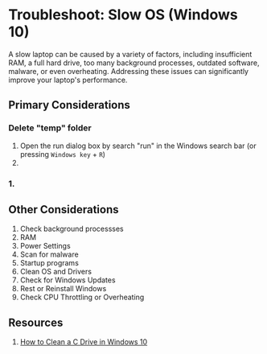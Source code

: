 # Troubleshoot: Slow OS (Windows 10)

A slow laptop can be caused by a variety of factors, including insufficient RAM, a full hard drive, too many background processes, outdated software, malware, or even overheating. Addressing these issues can significantly improve your laptop's performance. 

## Primary Considerations 

### Delete "temp" folder 
1. Open the run dialog box by search "run" in the Windows search bar (or pressing `Windows key` + `R`)
2. 

### 1. 

## Other Considerations
1. Check background processses
2. RAM
3. Power Settings
4. Scan for malware
5. Startup programs
6. Clean OS and Drivers
7. Check for Windows Updates
8. Rest or Reinstall Windows
9. Check CPU Throttling or Overheating


## Resources 
1. [How to Clean a C Drive in Windows 10](https://youtu.be/DHq3bqowzW0?si=LrInrgQE_C_trrA_)
